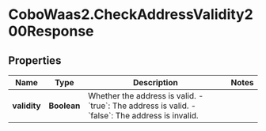 # CoboWaas2.CheckAddressValidity200Response

## Properties

Name | Type | Description | Notes
------------ | ------------- | ------------- | -------------
**validity** | **Boolean** | Whether the address is valid. - &#x60;true&#x60;: The address is valid. - &#x60;false&#x60;: The address is invalid.  | 


